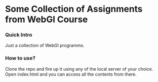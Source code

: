 
<h1>Some Collection of Assignments from WebGl Course</h1>

<h3>Quick Intro</h3>

<p>Just a collection of WebGl programms.</p>


<h3>How to use?</h3>

<p>Clone the repo and fire up it using any of the local server of your choice. Open index.html and you can access all the contents from there.</p>
